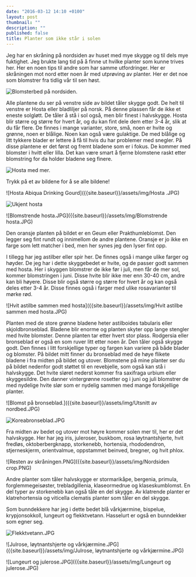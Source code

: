 ```yaml
---
date: "2016-03-12 14:10 +0100"
layout: post
thumbnail: ""
description: ""
published: false
title: Planter som ikke står i solen
---
```




Jeg har en skråning på nordsiden av huset med mye skygge og til dels mye fuktighet. Jeg brukte lang tid på å finne ut hvilke planter som kunne trives her. Her en noen tips til andre som har samme utfordringer. Her er skråningen mot nord etter noen år med utprøving av planter. Her er det noe som blomstrer fra tidlig vår til sen høst.

![Blomsterbed på nordsiden.]({{site.baseurl}}/assets/img/Planter%20for%20skygge.JPG)

Alle plantene du ser på venstre side av bildet tåler skygge godt. De helt til venstre er Hosta eller bladliljer på norsk. På denne plassen får de ikke et eneste solgløtt. De tåler å stå i sol også, men blir finest i halvskygge. Hosta blir større og større for hvert år, og du kan fint dele dem etter 3-4 år, slik at du får flere. De finnes i mange varianter, store, små, noen er hvite og grønne, noen er blålige. Noen kan også være gulaktige. De med blålige og litt tykkere blader er lettere å få til hvis du har problemer med snegler. På disse plantene er det først og fremt bladene som er i fokus. De kommer med blomster i hvitt eller lilla. Det kan være smart å fjerne blomstene raskt etter blomstring for da holder bladene seg finere. 

<!--more-->

![Hosta med mer.]({{site.baseurl}}/assets/img/Hosta%20med%20mer.JPG)

Trykk på et av bildene for å se alle bildene!

![Hosta Abiqua Drinking Gourd]({{site.baseurl}}/assets/img/Hosta .JPG)

![Ukjent hosta]({{site.baseurl}}/assets/img/Hosta%20(2).JPG)

![Blomstrende hosta.JPG]({{site.baseurl}}/assets/img/Blomstrende hosta.JPG)

Den oransje planten på bildet er en Geum eller Prakthumleblomst. Den legger seg fint rundt og innimellom de andre plantene. Oransje er jo ikke en farge som lett matcher i bed, men her synes jeg den lyser fint opp.

I tillegg har jeg astilber eller spir her. De finnes også i mange ulike farger og høyder. De jeg har i dette skyggebedet er hvite, og de passer godt sammen med hosta. Her i skyggen blomstrer de ikke før i juli, men får de mer sol, kommer blomstringen i juni. Disse hvite blir ikke mer enn 30-40 cm, andre kan bli høyere. Disse blir også større og større for hvert år og kan også deles etter 3-4 år. Disse finnes også i farger med ulike rosavarianter til mørke rød. 

![Hvit astilbe sammen med hosta]({{site.baseurl}}/assets/img/Hvit astilbe sammen med hosta.JPG)

Planten med de store grønne bladene heter astilboides tabularis eller skjoldbronseblad. Bladene blir enorme og planten skyter opp lange stengler med hvite blomster. Denne planten tar etter hvert stor plass.
Rodgersia eller bronseblad er også en som ruver litt etter noen år. Den tåler også skygge godt. Den finnes i litt forskjellige typer og fargen kan variere på både blader og blomster. På bildet mitt finner du bronseblad med de høye flikete bladene i fra midten på bildet og utover. Blomstene på mine planter ser du på bildet nedenfor godt støttet til en revebjelle, som også kan stå i halvskygge. Det hvite sløret nederst kommer fra saxifraga urbium eller skyggesildre. Den danner vintergrønne rosetter og i juni og juli blomstrer de med nydelige hvite slør som er nydelig sammen med mange forskjellige planter.

![Blomst på bronseblad.]({{site.baseurl}}/assets/img/Utsnitt av nordbed.JPG)

![Koreabronseblad.JPG]({{site.baseurl}}/assets/img/Koreabronseblad.JPG)

Fra midten av bedet og utover mot høyre kommer solen mer til, her er det halvskygge. Her har jeg iris, juleroser, buskbom, rosa løytnantshjerte, hvit fredløs, oktoberbergknapp, storkenebb, hortensia, rhododendron, stjerneskjerm, orientvalmue, oppstammet beinved, bregner, og hvit phlox. 

![Resten av skråningen.PNG]({{site.baseurl}}/assets/img/Nordsiden crop.PNG)

Andre planter som tåler halvskygge er stormarikåpe, bergenia, primula, forglemmegeisøster, trebladgillenia, klaseormedrue og klaseskumblomst. En del typer av storkenebb kan også tåle en del skygge. Av klatrende planter er klatrehortensia og viticella clematis planter som tåler en del skygge.

Som bunndekkere har jeg i dette bedet blå vårkjærmine, bispelue, krypjonsokkoll, lungeurt og flekktvetann. Hasselurt er også en bunndekker som egner seg.

![Flekktvetann.JPG]({{site.baseurl}}/assets/img/Flekktvetann.JPG)

![Julrose, løytnantshjerte og vårkjærmine.JPG]({{site.baseurl}}/assets/img/Julrose,
løytnantshjerte og vårkjærmine.JPG)

![Lungeurt og julerose.JPG]({{site.baseurl}}/assets/img/Lungeurt og julerose.JPG)
